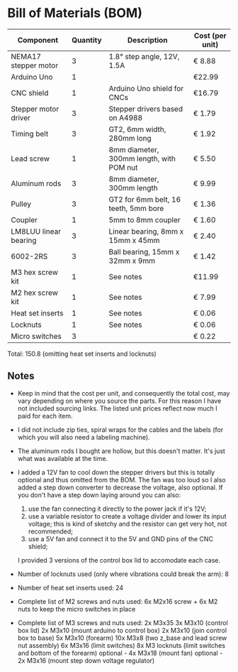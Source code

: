 # Bill of Materials (BOM)

| Component             | Quantity | Description                              | Cost (per unit) |
|-----------------------|----------|------------------------------------------|-----------------|
| NEMA17 stepper motor  | 3        | 1.8° step angle, 12V, 1.5A               | € 8.88          |
| Arduino Uno           | 1        |                                          | €22.99          |
| CNC shield            | 1        | Arduino Uno shield for CNCs              | €16.79          |
| Stepper motor driver  | 3        | Stepper drivers based on A4988           | € 1.79          |
| Timing belt           | 3        | GT2, 6mm width, 280mm long               | € 1.92          |
| Lead screw            | 1        | 8mm diameter, 300mm length, with POM nut | € 5.50          |
| Aluminum rods         | 3        | 8mm diameter, 300mm length               | € 9.99          |
| Pulley                | 3        | GT2 for 6mm belt, 16 teeth, 5mm bore     | € 1.36          |
| Coupler               | 1        | 5mm to 8mm coupler                       | € 1.60          |
| LM8LUU linear bearing | 3        | Linear bearing, 8mm x 15mm x 45mm        | € 2.40          |
| 6002-2RS              | 3        | Ball bearing, 15mm x 32mm x 9mm          | € 1.42          |
| M3 hex screw kit      | 1        | See notes                                | €11.99          |
| M2 hex screw kit      | 1        | See notes                                | € 7.99          |
| Heat set inserts      | 1        | See notes                                | € 0.06          |
| Locknuts              | 1        | See notes                                | € 0.06          |
| Micro switches        | 3        |                                          | € 0.22          |

Total: 150.8 (omitting heat set inserts and locknuts)

## Notes

- Keep in mind that the cost per unit, and consequently the total cost, may vary depending on where you source the parts. For this reason I have not included sourcing links. The listed unit prices reflect now much I paid for each item.
- I did not include zip ties, spiral wraps for the cables and the labels (for which you will also need a labeling machine).
- The aluminum rods I bought are hollow, but this doesn't matter. It's just what was available at the time.
- I added a 12V fan to cool down the stepper drivers but this is totally optional and thus omitted from the BOM. The fan was too loud so I also added a step down converter to decrease the voltage, also optional. If you don't have a step down laying around you can also:
    1. use the fan connecting it directly to the power jack if it's 12V;
    2. use a variable resistor to create a voltage divider and lower its input voltage; this is kind of sketchy and the resistor can get very hot, not recommended;
    3. use a 5V fan and connect it to the 5V and GND pins of the CNC shield;
    
    I provided 3 versions of the control box lid to accomodate each case.
- Number of locknuts used (only where vibrations could break the arm): 8
- Number of heat set inserts used: 24
- Complete list of M2 screws and nuts used: 6x M2x16 screw + 6x M2 nuts to keep the micro switches in place 
- Complete list of M3 screws and nuts used:
        2x M3x35
        3x M3x10 (control box lid)
        2x M3x10 (mount arduino to control box)
        2x M3x10 (join control box to base)
        5x M3x10 (forearm)
        10x M3x8 (two z_base and lead screw nut assembly)
        6x M3x16 (limit switches) 
        8x M3 locknuts (limit switches and bottom of the forearm)
        optional - 4x M3x18 (mount fan)
        optional - 2x M3x16 (mount step down voltage regulator)
